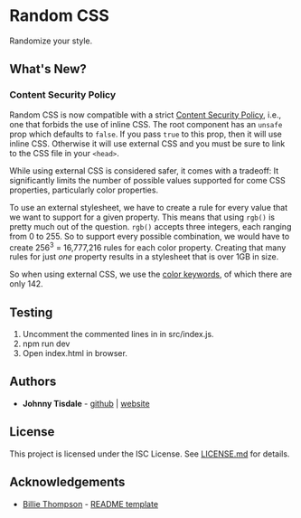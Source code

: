  # Random CSS
 Randomize your style.

 ## What's New?

 ### Content Security Policy

 Random CSS is now compatible with a strict [Content Security Policy](https://developer.mozilla.org/en-US/docs/Web/HTTP/CSP), i.e., one that forbids the use of inline CSS. The root component has an `unsafe` prop which defaults to `false`. If you pass `true` to this prop, then it will use inline CSS. Otherwise it will use external CSS and you must be sure to link to the CSS file in your `<head>`.

 While using external CSS is considered safer, it comes with a tradeoff: It significantly limits the number of possible values supported for come CSS properties, particularly color properties.
 
 To use an external stylesheet, we have to create a rule for every value that we want to support for a given property. This means that using `rgb()` is pretty much out of the question. `rgb()` accepts three integers, each ranging from 0 to 255. So to support every possible combination, we would have to create 256<sup>3</sup> = 16,777,216 rules for each color property. Creating that many rules for just *one* property results in a stylesheet that is over 1GB in size.

 So when using external CSS, we use the [color keywords](https://developer.mozilla.org/en-US/docs/Web/CSS/color_value#color_keywords), of which there are only 142.


 ## Testing
 1. Uncomment the commented lines in in src/index.js.
 2. npm run dev
 3. Open index.html in browser.

 ## Authors
 * **Johnny Tisdale** - [github](https://github.com/johnnytisdale) | [website](https://johnnytisdale.com) 
 
 ## License
 This project is licensed under the ISC License. See [LICENSE.md](LICENSE.md) for details.
 
 ## Acknowledgements
 * [Billie Thompson](https://github.com/PurpleBooth) - [README template](https://github.com/PurpleBooth/a-good-readme-template)
